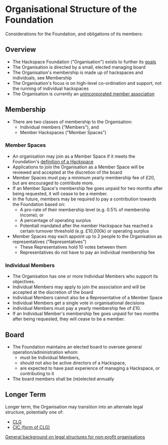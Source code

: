 # Organisational Structure of the Foundation

Considerations for the Foundation, and obligations of its members:

## Overview
* The Hackspace Foundation ("Organisation") exists to further its [goals](goals.md)
* The Organisation is directed by a small, elected managing board
* The Organisation's membership is made up of hackspaces and individuals, see Membership
* The Organisation's focus is on high-level co-ordination and support, not the running of individual hackspaces
* The Organisation is currently an [unincorporated member association](https://www.gov.uk/business-legal-structures/unincorporated-association)

## Membership
* There are two classes of membership to the Organisation:
    * Individual members ("Members"), and
    * Member Hackspaces ("Member Spaces")

### Member Spaces
* An organisation may join as a Member Space if it meets the Foundation's [definition of a Hackspace](define.md)
* Applications to join the Organisation as a Member Space will be reviewed and accepted at the discretion of the board
* Member Spaces must pay a minimum yearly membership fee of £20, but are encouraged to contribute more.
* If an Member Space's membership fee goes unpaid for two months after being requested, it will cease to be a member.
* In the future, members may be required to pay a contribution towards the Foundation based on:
    * A pro-rate of their membership level (e.g. 0.5% of membership income); or 
    * A percentage of operating surplus
    * Potentiall mandated after the member Hackspace has reached a certain turnover threshold (e.g. £10,000k) or operating surplus
* Member Spaces may each appoint up to 2 people to the Organisation as representatives ("Representatives")
    * These Representatives hold 10 votes between them
    * Representatives do not have to pay an individual membership fee

### Individual Members
* The Organisation has one or more Individual Members who support its objectives.
* Individual Members may apply to join the association and will be accepted at the discretion of the board
* Individual Members cannot also be a Representative of a Member Space
* Individual Members get a single vote in organisational decisions
* Individual Members must pay a yearly membership fee of £10.
* If an Individual Member's membership fee goes unpaid for two months after being requested, they will cease to be a member.

## Board

* The Foundation maintains an elected board to oversee general operation/administration whom:
    * must be Individual Members,
    * should not also be active directors of a Hackspace,
    * are expected to have past experience of managing a Hackspace, or contributing to it
* The board members shall be (re)elected annually


## Longer Term
Longer term, the Organisation may transition into an alternate legal structure, potentially one of:
* [CLG](https://www.gov.uk/business-legal-structures/limited-company)
* [CIC (form of CLG)](https://www.gov.uk/government/organisations/office-of-the-regulator-of-community-interest-companies)

[General background on legal structures for non-profit organisations](http://www.resourcecentre.org.uk/information/legal-structures-for-not-for-profit-organisations/)

